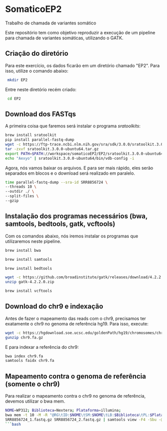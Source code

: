 # SomaticoEP2
Trabalho de chamada de variantes somático 

Este repositório tem como objetivo reproduzir a execução de um pipeline para chamada de variantes somáticas, utilizando o GATK.

## Criação do diretório
Para este exercício, os dados ficarão em um diretório chamado "EP2". Para isso, utilize o comando abaixo:
```bash
 mkdir EP2
```
Entre neste diretório recém criado:
```bash
 cd EP2
```

## Download dos FASTqs
A primeira coisa que faremos será instalar o programa *sratoolkits*: 
```bash
brew install sratoolkit
pip install parallel-fastq-dump
wget -c https://ftp-trace.ncbi.nlm.nih.gov/sra/sdk/3.0.0/sratoolkit.3.0.0-ubuntu64.tar.gz
tar -zxvf sratoolkit.3.0.0-ubuntu64.tar.gz
export PATH=$PATH://workspace/somaticoEP2/EP2/sratoolkit.3.0.0-ubuntu64/bin/
echo "Aexyo" | sratoolkit.3.0.0-ubuntu64/bin/vdb-config -i
```

Agora, nós vamos baixar os arquivos. E para ser mais rápido, eles serão separados em blocos e o download será realizado em paralelo.
```bash
time parallel-fastq-dump --sra-id SRR8856724 \
--threads 10 \
--outdir ./ \
--split-files \
--gzip
```

## Instalação dos programas necessários (bwa, samtools, bedtools, gatk, vcftools)
Com os comandos abaixo, nós iremos instalar os programas que utilizaremos neste pipeline.
```bash
brew install bwa 
```
```bash
brew install samtools
```
```bash
brew install bedtools
```
```bash
wget -c https://github.com/broadinstitute/gatk/releases/download/4.2.2.0/gatk-4.2.2.0.zip
unzip gatk-4.2.2.0.zip 
```
```bash
brew install vcftools
```

## Download do chr9 e indexação
Antes de fazer o mapeamento das reads com o chr9, precisamos ter exatamente o chr9 no genoma de referência hg19. Para isso, execute:
```bash
wget -c https://hgdownload.soe.ucsc.edu/goldenPath/hg19/chromosomes/chr9.fa.gz
gunzip chr9.fa.gz
```

E para indexar a referência do chr9:
```bash
bwa index chr9.fa
samtools faidx chr9.fa
```

## Mapeamento contra o genoma de referência (somente o chr9)
Para realizar o mapeamento contra o chr9 no genoma de referência, devemos utilizar o bwa mem.
```bash
NOME=WP312; Biblioteca=Nextera; Plataforma=illumina;
bwa mem -t 10 -M -R "@RG\tID:$NOME\tSM:$NOME\tLB:$Biblioteca\tPL:$Plataforma" chr9.fa \
SRR8856724_1.fastq.gz SRR8856724_2.fastq.gz | samtools view -F4 -Sbu -@2 - | samtools sort -m4G -@2 -o WP312_sorted.bam
```bash
